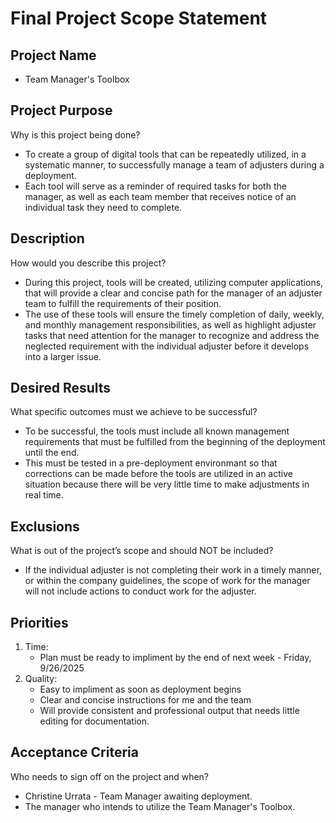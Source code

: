 # Final Project Scope Statement

## Project Name 
* Team Manager's Toolbox

## Project Purpose
Why is this project being done?
   - To create a group of digital tools that can be repeatedly utilized, in a systematic manner, to successfully manage a team of adjusters during a deployment.
   - Each tool will serve as a reminder of required tasks for both the manager, as well as each team member that receives notice of an individual task they need to complete.

## Description
How would you describe this project?
   - During this project, tools will be created, utilizing computer applications, that will provide a clear and concise path for the manager of an adjuster team to fulfill the requirements of their position.
   - The use of these tools will ensure the timely completion of daily, weekly, and monthly management responsibilities, as well as highlight adjuster tasks that need attention for the manager to recognize and address the neglected requirement with the individual adjuster before it develops into a larger issue.
## Desired Results
What specific outcomes must we achieve to be successful?
   - To be successful, the tools must include all known management requirements that must be fulfilled from the beginning of the deployment until the end.
   - This must be tested in a pre-deployment environmant so that corrections can be made before the tools are utilized in an active situation because there will be very little time to make adjustments in real time.
## Exclusions
What is out of the project’s scope and should NOT be included?
   - If the individual adjuster is not completing their work in a timely manner, or within the company guidelines, the scope of work for the manager will not include actions to conduct work for the adjuster.

## Priorities
1. Time: 
   -  Plan must be ready to impliment by the end of next week - Friday, 9/26/2025
2. Quality: 
   - Easy to impliment as soon as deployment begins
   - Clear and concise instructions for me and the team
   - Will provide consistent and professional output that needs little editing for documentation.

## Acceptance Criteria
Who needs to sign off on the project and when?
   - Christine Urrata - Team Manager awaiting deployment.
   - The manager who intends to utilize the Team Manager's Toolbox.
